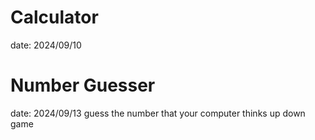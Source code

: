 # Calculator
date: 2024/09/10

# Number Guesser
date: 2024/09/13
guess the number that your computer thinks
up down game
